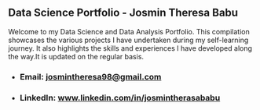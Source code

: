## Data Science Portfolio - Josmin Theresa Babu
Welcome to my Data Science and Data Analysis Portfolio. This compilation showcases the various projects I have undertaken during my self-learning journey. It also highlights the skills and experiences I have developed along the way.It is updated on the regular basis.

* ### Email: josmintheresa98@gmail.com
* ### LinkedIn: www.linkedin.com/in/josmintherasababu



